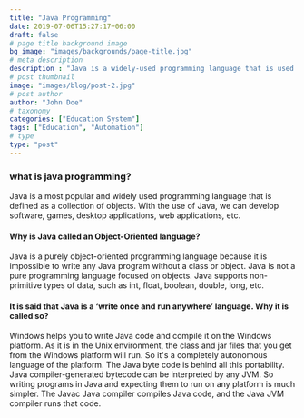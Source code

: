 ```yaml
---
title: "Java Programming"
date: 2019-07-06T15:27:17+06:00
draft: false
# page title background image
bg_image: "images/backgrounds/page-title.jpg"
# meta description
description : "Java is a widely-used programming language that is used by software developers in technology companies. The blog aims to target Java interview questions and answers that the interviewer asks for Java-related topics like Java OOPs, Hibernate, Spring, Maven, Microservices, etc. Every question is followed with an answer so that a beginner, intermediate, or advanced level Java developer can prepare for the job interview in less time."
# post thumbnail
image: "images/blog/post-2.jpg"
# post author
author: "John Doe"
# taxonomy
categories: ["Education System"]
tags: ["Education", "Automation"]
# type
type: "post"
---
```


### what is java programming?
Java is a most popular and widely used programming language that is defined as a collection of objects. With the use of Java, we can develop software, games, desktop applications, web applications, etc.


####  Why is Java called an Object-Oriented language?
Java is a purely object-oriented programming language because it is impossible to write any Java program without a class or object. Java is not a pure programming language focused on objects. Java supports non-primitive types of data, such as int, float, boolean, double, long, etc.

#### It is said that Java is a ‘write once and run anywhere’ language. Why it is called so?
Windows helps you to write Java code and compile it on the Windows platform. As it is in the Unix environment, the class and jar files that you get from the Windows platform will run. So it's a completely autonomous language of the platform. The Java byte code is behind all this portability. Java compiler-generated bytecode can be interpreted by any JVM. So writing programs in Java and expecting them to run on any platform is much simpler. The Javac Java compiler compiles Java code, and the Java JVM compiler runs that code.
